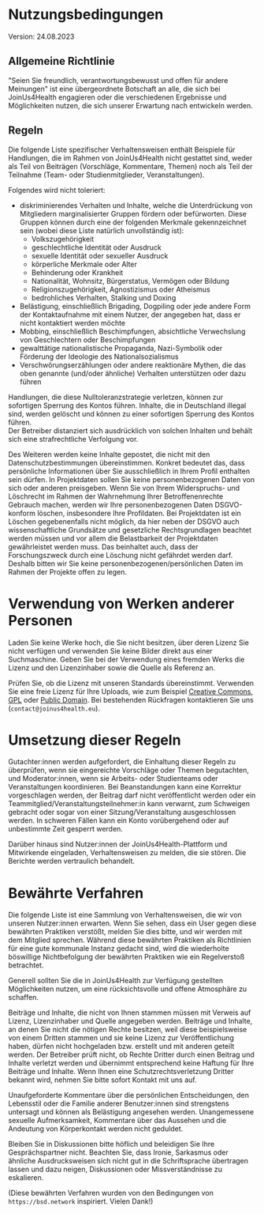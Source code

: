 # Nutzungsbedingungen

Version: 24.08.2023

## Allgemeine Richtlinie
"Seien Sie freundlich, verantwortungsbewusst und offen für andere Meinungen" ist eine übergeordnete Botschaft an alle, die sich bei JoinUs4Health engagieren oder die verschiedenen Ergebnisse und Möglichkeiten nutzen, die sich unserer Erwartung nach entwickeln werden.

## Regeln
Die folgende Liste spezifischer Verhaltensweisen enthält Beispiele für Handlungen, die im Rahmen von JoinUs4Health nicht gestattet sind, weder als Teil von Beiträgen (Vorschläge, Kommentare, Themen) noch als Teil der Teilnahme (Team- oder Studienmitglieder, Veranstaltungen).

Folgendes wird nicht toleriert:

- diskriminierendes Verhalten und Inhalte, welche die Unterdrückung von Mitgliedern marginalisierter Gruppen fördern oder befürworten. Diese Gruppen können durch eine der folgenden Merkmale gekennzeichnet sein (wobei diese Liste natürlich unvollständig ist):
    - Volkszugehörigkeit
    - geschlechtliche Identität oder Ausdruck
    - sexuelle Identität oder sexueller Ausdruck
    - körperliche Merkmale oder Alter
    - Behinderung oder Krankheit
    - Nationalität, Wohnsitz, Bürgerstatus, Vermögen oder Bildung
    - Religionszugehörigkeit, Agnostizismus oder Atheismus
    - bedrohliches Verhalten, Stalking und Doxing
- Belästigung, einschließlich Brigading, Dogpiling oder jede andere Form der Kontaktaufnahme mit einem Nutzer, der angegeben hat, dass er nicht kontaktiert werden möchte
- Mobbing, einschließlich Beschimpfungen, absichtliche Verwechslung von Geschlechtern oder Beschimpfungen
- gewalttätige nationalistische Propaganda, Nazi-Symbolik oder Förderung der Ideologie des Nationalsozialismus
- Verschwörungserzählungen oder andere reaktionäre Mythen, die das oben genannte (und/oder ähnliche) Verhalten unterstützen oder dazu führen

Handlungen, die diese Nulltoleranzstrategie verletzen, können zur sofortigen Sperrung des Kontos führen.
Inhalte, die in Deutschland illegal sind, werden gelöscht und können zu einer sofortigen Sperrung des Kontos führen.  
Der Betreiber distanziert sich ausdrücklich von solchen Inhalten und behält sich eine strafrechtliche Verfolgung vor.

Des Weiteren werden keine Inhalte gepostet, die nicht mit den Datenschutzbestimmungen übereinstimmen.
Konkret bedeutet das, dass persönliche Informationen über Sie ausschließlich in Ihrem Profil enthalten sein dürfen.
In Projektdaten sollen Sie keine personenbezogenen Daten von sich oder anderen preisgeben.
Wenn Sie von Ihrem Widerspruchs- und Löschrecht im Rahmen der Wahrnehmung Ihrer Betroffenenrechte Gebrauch machen, werden wir Ihre personenbezogenen Daten DSGVO-konform löschen, insbesondere Ihre Profildaten.
Bei Projektdaten ist ein Löschen gegebenenfalls nicht möglich, da hier neben der DSGVO auch wissenschaftliche Grundsätze und gesetzliche Rechtsgrundlagen beachtet werden müssen und vor allem die Belastbarkeit der Projektdaten gewährleistet werden muss.
Das beinhaltet auch, dass der Forschungszweck durch eine Löschung nicht gefährdet werden darf.
Deshalb bitten wir Sie keine personenbezogenen/persönlichen Daten im Rahmen der Projekte offen zu legen.

# Verwendung von Werken anderer Personen
Laden Sie keine Werke hoch, die Sie nicht besitzen, über deren Lizenz Sie nicht verfügen und verwenden Sie keine Bilder direkt aus einer Suchmaschine.
Geben Sie bei der Verwendung eines fremden Werks die Lizenz und den Lizenzinhaber sowie die Quelle als Referenz an.

Prüfen Sie, ob die Lizenz mit unseren Standards übereinstimmt.
Verwenden Sie eine freie Lizenz für Ihre Uploads, wie zum Beispiel [Creative Commons](https://creativecommons.org/), [GPL](https://www.gnu.org/licenses/gpl.html) oder [Public Domain](https://en.wikipedia.org/wiki/Public_domain).
Bei bestehenden Rückfragen kontaktieren Sie uns (`contact@joinus4health.eu`).

# Umsetzung dieser Regeln
Gutachter:innen werden aufgefordert, die Einhaltung dieser Regeln zu überprüfen, wenn sie eingereichte Vorschläge oder Themen begutachten, und Moderator:innen, wenn sie Arbeits- oder Studienteams oder Veranstaltungen koordinieren.
Bei Beanstandungen kann eine Korrektur vorgeschlagen werden, der Beitrag darf nicht veröffentlicht werden oder ein Teammitglied/Veranstaltungsteilnehmer:in kann verwarnt, zum Schweigen gebracht oder sogar von einer Sitzung/Veranstaltung ausgeschlossen werden.
In schweren Fällen kann ein Konto vorübergehend oder auf unbestimmte Zeit gesperrt werden.

Darüber hinaus sind Nutzer:innen der JoinUs4Health-Plattform und Mitwirkende eingeladen, Verhaltensweisen zu melden, die sie stören.
Die Berichte werden vertraulich behandelt.

# Bewährte Verfahren
Die folgende Liste ist eine Sammlung von Verhaltensweisen, die wir von unseren Nutzer:innen erwarten.
Wenn Sie sehen, dass ein User gegen diese bewährten Praktiken verstößt, melden Sie dies bitte, und wir werden mit dem Mitglied sprechen.
Während diese bewährten Praktiken als Richtlinien für eine gute kommunale Instanz gedacht sind, wird die wiederholte böswillige Nichtbefolgung der bewährten Praktiken wie ein Regelverstoß betrachtet.

Generell sollten Sie die in JoinUs4Health zur Verfügung gestellten Möglichkeiten nutzen, um eine rücksichtsvolle und offene Atmosphäre zu schaffen.

Beiträge und Inhalte, die nicht von Ihnen stammen müssen mit Verweis auf Lizenz, Lizenzinhaber und Quelle angegeben werden.
Beiträge und Inhalte, an denen Sie nicht die nötigen Rechte besitzen, weil diese beispielsweise von einem Dritten stammen und sie keine Lizenz zur Veröffentlichung haben, dürfen nicht hochgeladen bzw. erstellt und mit anderen geteilt werden.
Der Betreiber prüft nicht, ob Rechte Dritter durch einen Beitrag und Inhalte verletzt werden und übernimmt entsprechend keine Haftung für Ihre Beiträge und Inhalte.
Wenn Ihnen eine Schutzrechtsverletzung Dritter bekannt wird, nehmen Sie bitte sofort Kontakt mit uns auf.

Unaufgeforderte Kommentare über die persönlichen Entscheidungen, den Lebensstil oder die Familie anderer Benutzer:innen sind strengstens untersagt und können als Belästigung angesehen werden.
Unangemessene sexuelle Aufmerksamkeit, Kommentare über das Aussehen und die Andeutung von Körperkontakt werden nicht geduldet.

Bleiben Sie in Diskussionen bitte höflich und beleidigen Sie Ihre Gesprächspartner nicht.
Beachten Sie, dass Ironie, Sarkasmus oder ähnliche Ausdrucksweisen sich nicht gut in die Schriftsprache übertragen lassen und dazu neigen, Diskussionen oder Missverständnisse zu eskalieren.

(Diese bewährten Verfahren wurden von den Bedingungen von `https://bsd.network` inspiriert. Vielen Dank!)
